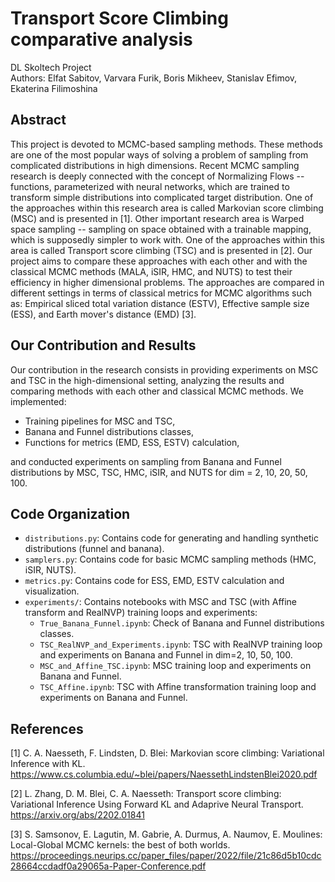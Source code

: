 # Transport Score Climbing comparative analysis 
DL Skoltech Project
\
Authors: Elfat Sabitov, Varvara Furik, Boris Mikheev, Stanislav Efimov, Ekaterina Filimoshina

## Abstract
This project is devoted to MCMC-based sampling methods. These methods are one of the most popular ways of solving a problem of sampling from complicated distributions in high dimensions. Recent MCMC sampling research is deeply connected with the concept of Normalizing Flows -- functions, parameterized with neural networks, which are trained to transform simple distributions into complicated target distribution. One of the approaches within this research area is called Markovian score climbing (MSC) and is presented in [1]. Other important research area is Warped space sampling -- sampling on space obtained with a trainable mapping, which is supposedly simpler to work with. One of the approaches within this area is called Transport score climbing (TSC) and is presented in [2]. Our project aims to compare these approaches with each other and with the classical MCMC methods (MALA, iSIR, HMC, and NUTS) to test their efficiency in higher dimensional problems. The approaches are compared in different settings in terms of classical metrics for MCMC algorithms such as: Empirical sliced total variation distance (ESTV), Effective sample size (ESS), and Earth mover's distance (EMD) [3]. 

## Our Contribution and Results
Our contribution in the research consists in providing experiments on MSC and TSC in the high-dimensional setting, analyzing the results and comparing methods with each other and classical MCMC methods. 
We implemented:
* Training pipelines for MSC and TSC,
* Banana and Funnel distributions classes,
* Functions for metrics (EMD, ESS, ESTV) calculation,

and conducted experiments on sampling from Banana and Funnel distributions by MSC, TSC, HMC, iSIR, and NUTS for dim = 2, 10, 20, 50, 100.



## Code Organization
* `distributions.py`: Contains code for generating and handling synthetic distributions (funnel and banana).
* `samplers.py`: Contains code for basic MCMC sampling methods (HMC, iSIR, NUTS).
* `metrics.py`: Contains code for ESS, EMD, ESTV calculation and visualization.
* `experiments/`: Contains notebooks with MSC and TSC (with Affine transform and RealNVP) training loops and experiments:
  * `True_Banana_Funnel.ipynb`: Check of Banana and Funnel distributions classes.
  * `TSC_RealNVP_and_Experiments.ipynb`: TSC with RealNVP training loop and experiments on Banana and Funnel in dim=2, 10, 50, 100.
  * `MSC_and_Affine_TSC.ipynb`: MSC training loop and experiments on Banana and Funnel.
  * `TSC_Affine.ipynb`: TSC with Affine transformation training loop and experiments on Banana and Funnel.


## References

[1] C. A. Naesseth, F. Lindsten, D. Blei: Markovian score climbing: Variational Inference with KL. https://www.cs.columbia.edu/~blei/papers/NaessethLindstenBlei2020.pdf

[2] L. Zhang, D. M. Blei, C. A. Naesseth: Transport score climbing: Variational Inference Using Forward KL and Adaprive Neural Transport. https://arxiv.org/abs/2202.01841

[3] S. Samsonov, E. Lagutin, M. Gabrie, A. Durmus, A. Naumov, E. Moulines: Local-Global MCMC kernels: the best of both worlds. https://proceedings.neurips.cc/paper_files/paper/2022/file/21c86d5b10cdc28664ccdadf0a29065a-Paper-Conference.pdf




